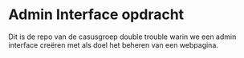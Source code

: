 # Admin Interface opdracht
Dit is de repo van de casusgroep double trouble warin we een admin interface creëren met als doel het beheren van een webpagina.
